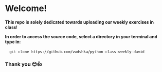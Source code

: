 <h1>Welcome!</h1>
<h4>
  This repo is solely dedicated towards uploading our weekly exercises in class!
  
  In order to access the source code, select a directory in your terminal and type in:
</h4>

```
  git clone https://github.com/vwdshka/python-class-weekly-david
```
  
  <h3>Thank you 😊👍</h3>
